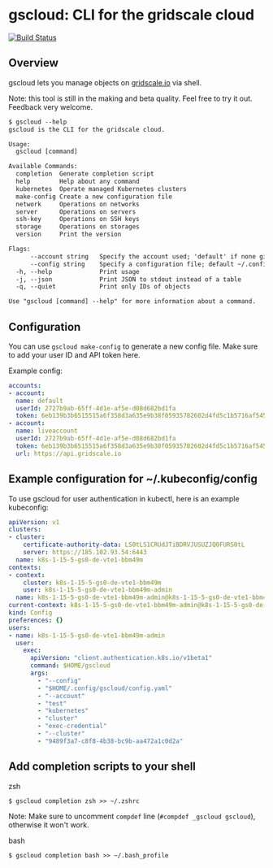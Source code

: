 # gscloud: CLI for the gridscale cloud

[![Build Status](https://travis-ci.com/gridscale/gscloud.svg?branch=develop)](https://travis-ci.com/gridscale/gscloud)

## Overview

gscloud lets you manage objects on [gridscale.io](https://my.gridscale.io) via shell.

Note: this tool is still in the making and beta quality. Feel free to try it out. Feedback very welcome.

```txt
$ gscloud --help
gscloud is the CLI for the gridscale cloud.

Usage:
  gscloud [command]

Available Commands:
  completion  Generate completion script
  help        Help about any command
  kubernetes  Operate managed Kubernetes clusters
  make-config Create a new configuration file
  network     Operations on networks
  server      Operations on servers
  ssh-key     Operations on SSH keys
  storage     Operations on storages
  version     Print the version

Flags:
      --account string   Specify the account used; 'default' if none given
      --config string    Specify a configuration file; default ~/.config/gscloud/config.yaml
  -h, --help             Print usage
  -j, --json             Print JSON to stdout instead of a table
  -q, --quiet            Print only IDs of objects

Use "gscloud [command] --help" for more information about a command.
```

## Configuration

You can use `gscloud make-config` to generate a new config file. Make sure to add your user ID and API token here.

Example config:

```yml
accounts:
- account:
  name: default
  userId: 2727b9ab-65ff-4d1e-af5e-d08d682bd1fa
  token: 6eb139b3b6515515a6f358d3a635e9b38f05935782602d4fd5c1b5716af54526
- account:
  name: liveaccount
  userId: 2727b9ab-65ff-4d1e-af5e-d08d682bd1fa
  token: 6eb139b3b6515515a6f358d3a635e9b38f05935782602d4fd5c1b5716af54526
  url: https://api.gridscale.io
```

## Example configuration for ~/.kubeconfig/config

To use gscloud for user authentication in kubectl, here is an example kubeconfig:

```yml
apiVersion: v1
clusters:
- cluster:
    certificate-authority-data: LS0tLS1CRUdJTiBDRVJUSUZJQ0FURS0tL
    server: https://185.102.93.54:6443
  name: k8s-1-15-5-gs0-de-vte1-bbm49m
contexts:
- context:
    cluster: k8s-1-15-5-gs0-de-vte1-bbm49m
    user: k8s-1-15-5-gs0-de-vte1-bbm49m-admin
  name: k8s-1-15-5-gs0-de-vte1-bbm49m-admin@k8s-1-15-5-gs0-de-vte1-bbm49m
current-context: k8s-1-15-5-gs0-de-vte1-bbm49m-admin@k8s-1-15-5-gs0-de-vte1-bbm49m
kind: Config
preferences: {}
users:
- name: k8s-1-15-5-gs0-de-vte1-bbm49m-admin
  user:
    exec:
      apiVersion: "client.authentication.k8s.io/v1beta1"
      command: $HOME/gscloud
      args:
        - "--config"
        - "$HOME/.config/gscloud/config.yaml"
        - "--account"
        - "test"
        - "kubernetes"
        - "cluster"
        - "exec-credential"
        - "--cluster"
        - "9489f3a7-c8f8-4b38-bc9b-aa472a1c0d2a"
```

## Add completion scripts to your shell

zsh

```shell
$ gscloud completion zsh >> ~/.zshrc
```

Note:  Make sure to uncomment `compdef` line (`#compdef _gscloud gscloud`), otherwise it won't work.

bash

```shell
$ gscloud completion bash >> ~/.bash_profile
```

